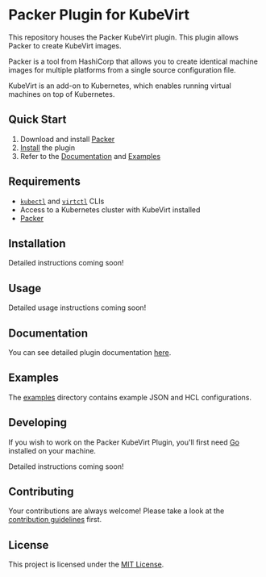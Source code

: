 # Packer Plugin for KubeVirt

This repository houses the Packer KubeVirt plugin. This plugin allows Packer to create KubeVirt images.

Packer is a tool from HashiCorp that allows you to create identical machine images for multiple platforms from a single source configuration file.

KubeVirt is an add-on to Kubernetes, which enables running virtual machines on top of Kubernetes.

## Quick Start
1. Download and install [Packer](https://www.packer.io/downloads.html)
2. [Install](#Installation) the plugin
3. Refer to the [Documentation](#Documentation) and [Examples](#Examples)

## Requirements
- [`kubectl`](https://kubernetes.io/docs/tasks/tools/install-kubectl/) and [`virtctl`](https://kubevirt.io/user-guide/operations/virtctl_client_tool/) CLIs
- Access to a Kubernetes cluster with KubeVirt installed
- [Packer](https://www.packer.io/downloads.html)

## Installation
Detailed instructions coming soon!

## Usage
Detailed usage instructions coming soon!

## Documentation
You can see detailed plugin documentation [here](docs).

## Examples
The [examples](example) directory contains example JSON and HCL configurations.

## Developing
If you wish to work on the Packer KubeVirt Plugin, you'll first need [Go](http://www.golang.org) installed on your machine.

Detailed instructions coming soon!

## Contributing
Your contributions are always welcome! Please take a look at the [contribution guidelines](CONTRIBUTING.md) first.

## License
This project is licensed under the [MIT License](LICENSE.md).
